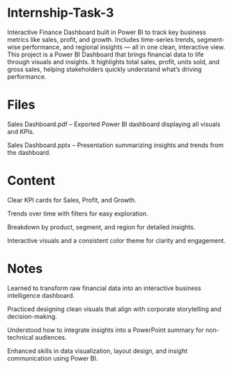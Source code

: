 # Internship-Task-3
Interactive Finance Dashboard built in Power BI to track key business metrics like sales, profit, and growth. Includes time-series trends, segment-wise performance, and regional insights — all in one clean, interactive view.
This project is a Power BI Dashboard that brings financial data to life through visuals and insights.
It highlights total sales, profit, units sold, and gross sales, helping stakeholders quickly understand what’s driving performance.

# Files
Sales Dashboard.pdf – Exported Power BI dashboard displaying all visuals and KPIs.

Sales Dashboard.pptx – Presentation summarizing insights and trends from the dashboard.

# Content
Clear KPI cards for Sales, Profit, and Growth.

Trends over time with filters for easy exploration.

Breakdown by product, segment, and region for detailed insights.

Interactive visuals and a consistent color theme for clarity and engagement.

# Notes
Learned to transform raw financial data into an interactive business intelligence dashboard.

Practiced designing clean visuals that align with corporate storytelling and decision-making.

Understood how to integrate insights into a PowerPoint summary for non-technical audiences.

Enhanced skills in data visualization, layout design, and insight communication using Power BI.
